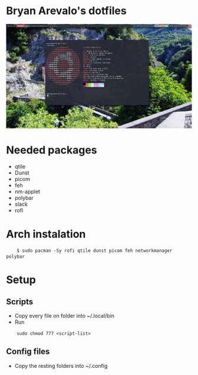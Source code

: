 # Bryan Arevalo's dotfiles

!["Imagen de prueba"](./images/wallpaper.png)

# Needed packages
* qtile
* Dunst
* picom
* feh
* nm-applet
* polybar
* slack
* rofi
# Arch instalation
```
    $ sudo pacman -Sy rofi qtile dunst picom feh networkmanager polybar
```

# Setup

## Scripts

* Copy every file on <scripts> folder into ~/.local/bin
* Run 
```
    sudo chmod 777 <script-list>
```

## Config files

* Copy the resting folders into ~/.config
